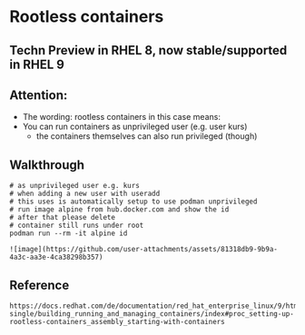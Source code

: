 # Rootless containers 

## Techn Preview in RHEL 8, now stable/supported in RHEL 9 

## Attention: 

  * The wording: rootless containers in this case means:
  * You can run containers as unprivileged user (e.g. user kurs)
    * the containers themselves can also run privileged (though)
   
## Walkthrough 

```
# as unprivileged user e.g. kurs
# when adding a new user with useradd
# this uses is automatically setup to use podman unprivileged
# run image alpine from hub.docker.com and show the id 
# after that please delete
# container still runs under root 
podman run --rm -it alpine id

```

```
![image](https://github.com/user-attachments/assets/81318db9-9b9a-4a3c-aa3e-4ca38298b357)
```

## Reference

```
https://docs.redhat.com/de/documentation/red_hat_enterprise_linux/9/html-single/building_running_and_managing_containers/index#proc_setting-up-rootless-containers_assembly_starting-with-containers
```
